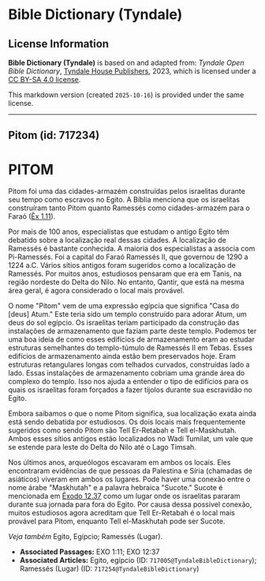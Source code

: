 # Bible Dictionary (Tyndale)

## License Information

**Bible Dictionary (Tyndale)** is based on and adapted from: _Tyndale Open Bible Dictionary_, [Tyndale House Publishers](https://tyndaleopenresources.com/), 2023, which is licensed under a [CC BY-SA 4.0 license](https://creativecommons.org/licenses/by-sa/4.0/legalcode.en).

This markdown version (created `2025-10-16`) is provided under the same license.



--------------------------------

## Pitom (id: 717234)

PITOM
=====

Pitom foi uma das cidades\-armazém construídas pelos israelitas durante seu tempo como escravos no Egito. A Bíblia menciona que os israelitas construíram tanto Pitom quanto Ramessés como cidades\-armazém para o Faraó ([Êx 1\.11](https://ref.ly/Exod1:11)).

Por mais de 100 anos, especialistas que estudam o antigo Egito têm debatido sobre a localização real dessas cidades. A localização de Ramessés é bastante conhecida. A maioria dos especialistas a associa com Pi\-Ramessés. Foi a capital do Faraó Ramessés II, que governou de 1290 a 1224 a.C. Vários sítios antigos foram sugeridos como a localização de Ramessés. Por muitos anos, estudiosos pensaram que era em Tanis, na região nordeste do Delta do Nilo. No entanto, Qantir, que está na mesma área geral, é agora considerado o local mais provável.

O nome "Pitom" vem de uma expressão egípcia que significa "Casa do \[deus] Atum." Este teria sido um templo construído para adorar Atum, um deus do sol egípcio. Os israelitas teriam participado da construção das instalações de armazenamento que faziam parte deste templo. Podemos ter uma boa ideia de como esses edifícios de armazenamento eram ao estudar estruturas semelhantes do templo\-túmulo de Ramessés II em Tebas. Esses edifícios de armazenamento ainda estão bem preservados hoje. Eram estruturas retangulares longas com telhados curvados, construídas lado a lado. Essas instalações de armazenamento cobriam uma grande área do complexo do templo. Isso nos ajuda a entender o tipo de edifícios para os quais os israelitas foram forçados a fazer tijolos durante sua escravidão no Egito.

Embora saibamos o que o nome Pitom significa, sua localização exata ainda está sendo debatida por estudiosos. Os dois locais mais frequentemente sugeridos como sendo Pitom são Tell Er\-Retabah e Tell el\-Maskhutah. Ambos esses sítios antigos estão localizados no Wadi Tumilat, um vale que se estende para leste do Delta do Nilo até o Lago Timsah.

Nos últimos anos, arqueólogos escavaram em ambos os locais. Eles encontraram evidências de que pessoas da Palestina e Síria (chamadas de asiáticos) viveram em ambos os lugares. Pode haver uma conexão entre o nome árabe "Maskhutah" e a palavra hebraica "Sucote." Sucote é mencionada em [Êxodo 12\.37](https://ref.ly/Exod12:37) como um lugar onde os israelitas pararam durante sua jornada para fora do Egito. Por causa dessa possível conexão, muitos estudiosos agora acreditam que Tell Er\-Retabah é o local mais provável para Pitom, enquanto Tell el\-Maskhutah pode ser Sucote.

*Veja também* Egito, Egípcio; Ramessés (Lugar).

* **Associated Passages:** EXO 1:11; EXO 12:37
* **Associated Articles:** Egito, egípcio (ID: `717005@TyndaleBibleDictionary`); Ramessés (Lugar) (ID: `717254@TyndaleBibleDictionary`)

